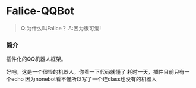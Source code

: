 # Falice-QQBot
> Q:为什么叫Falice？
> A:因为很可爱!
### 简介
插件化的QQ机器人框架。

好吧，这是一个很怪的机器人，你看一下代码就懂了
耗时一天，插件目前只有一个echo
因为nonebot看不懂所以写了一个连class也没有的机器人
